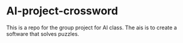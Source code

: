 # AI-project-crossword
This is a repo for the group project for AI class. The ais is to create a software that solves puzzles.
